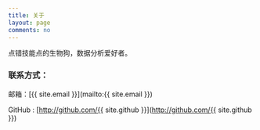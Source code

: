 ```yaml
---
title: 关于
layout: page
comments: no
---
```


点错技能点的生物狗，数据分析爱好者。

### 联系方式：

邮箱：[{{ site.email }}](mailto:{{ site.email }})

GitHub : [http://github.com/{{ site.github }}](http://github.com/{{ site.github }})


